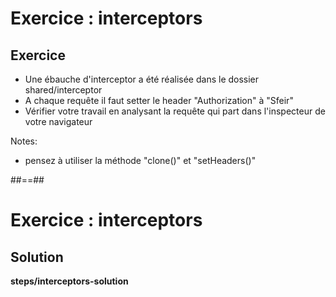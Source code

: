 <!-- .slide: class="exercice" -->
# Exercice : interceptors
## Exercice<br>

- Une ébauche d'interceptor a été réalisée dans le dossier shared/interceptor
- A chaque requête il faut setter le header "Authorization" à "Sfeir"
- Vérifier votre travail en analysant la requête qui part dans l'inspecteur de votre navigateur

Notes:
- pensez à utiliser la méthode "clone()" et "setHeaders()"

##==##

<!-- .slide: class="full-center exercice" -->
# Exercice : interceptors
## Solution
__steps/interceptors-solution__
